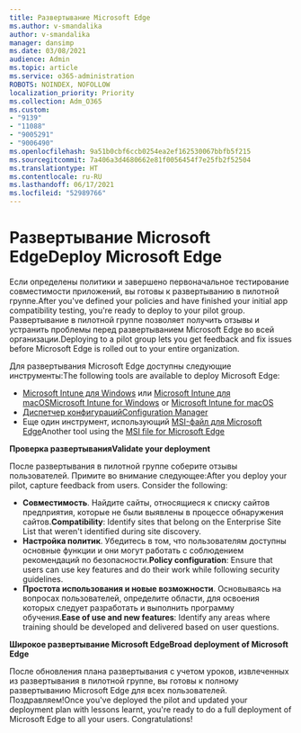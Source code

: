 ```yaml
---
title: Развертывание Microsoft Edge
ms.author: v-smandalika
author: v-smandalika
manager: dansimp
ms.date: 03/08/2021
audience: Admin
ms.topic: article
ms.service: o365-administration
ROBOTS: NOINDEX, NOFOLLOW
localization_priority: Priority
ms.collection: Adm_O365
ms.custom:
- "9139"
- "11088"
- "9005291"
- "9006490"
ms.openlocfilehash: 9a51b0cbf6ccb0254ea2ef162530067bbfb5f215
ms.sourcegitcommit: 7a406a3d4680662e81f0056454f7e25fb2f52504
ms.translationtype: HT
ms.contentlocale: ru-RU
ms.lasthandoff: 06/17/2021
ms.locfileid: "52989766"
---
```

# <a name="deploy-microsoft-edge"></a><span data-ttu-id="c3927-102">Развертывание Microsoft Edge</span><span class="sxs-lookup"><span data-stu-id="c3927-102">Deploy Microsoft Edge</span></span>

<span data-ttu-id="c3927-103">Если определены политики и завершено первоначальное тестирование совместимости приложений, вы готовы к развертыванию в пилотной группе.</span><span class="sxs-lookup"><span data-stu-id="c3927-103">After you've defined your policies and have finished your initial app compatibility testing, you're ready to deploy to your pilot group.</span></span> <span data-ttu-id="c3927-104">Развертывание в пилотной группе позволяет получить отзывы и устранить проблемы перед развертыванием Microsoft Edge во всей организации.</span><span class="sxs-lookup"><span data-stu-id="c3927-104">Deploying to a pilot group lets you get feedback and fix issues before Microsoft Edge is rolled out to your entire organization.</span></span>

<span data-ttu-id="c3927-105">Для развертывания Microsoft Edge доступны следующие инструменты:</span><span class="sxs-lookup"><span data-stu-id="c3927-105">The following tools are available to deploy Microsoft Edge:</span></span>

- <span data-ttu-id="c3927-106">[Microsoft Intune для Windows](/mem/intune/apps/apps-windows-edge) или [Microsoft Intune для macOS](/mem/intune/apps/apps-edge-macos)</span><span class="sxs-lookup"><span data-stu-id="c3927-106">[Microsoft Intune for Windows](/mem/intune/apps/apps-windows-edge) or [Microsoft Intune for macOS](/mem/intune/apps/apps-edge-macos)</span></span>
- [<span data-ttu-id="c3927-107">Диспетчер конфигураций</span><span class="sxs-lookup"><span data-stu-id="c3927-107">Configuration Manager</span></span>](/DeployEdge/deploy-edge-with-configuration-manager)
- <span data-ttu-id="c3927-108">Еще один инструмент, использующий [MSI-файл для Microsoft Edge](https://www.microsoft.com/edge/business/download)</span><span class="sxs-lookup"><span data-stu-id="c3927-108">Another tool using the [MSI file for Microsoft Edge](https://www.microsoft.com/edge/business/download)</span></span>

<span data-ttu-id="c3927-109">**Проверка развертывания**</span><span class="sxs-lookup"><span data-stu-id="c3927-109">**Validate your deployment**</span></span>

<span data-ttu-id="c3927-p102">После развертывания в пилотной группе соберите отзывы пользователей. Примите во внимание следующее:</span><span class="sxs-lookup"><span data-stu-id="c3927-p102">After you deploy your pilot, capture feedback from users. Consider the following:</span></span>
- <span data-ttu-id="c3927-112">**Совместимость**. Найдите сайты, относящиеся к списку сайтов предприятия, которые не были выявлены в процессе обнаружения сайтов.</span><span class="sxs-lookup"><span data-stu-id="c3927-112">**Compatibility**: Identify sites that belong on the Enterprise Site List that weren't identified during site discovery.</span></span>
- <span data-ttu-id="c3927-113">**Настройка политик**. Убедитесь в том, что пользователям доступны основные функции и они могут работать с соблюдением рекомендаций по безопасности.</span><span class="sxs-lookup"><span data-stu-id="c3927-113">**Policy configuration**: Ensure that users can use key features and do their work while following security guidelines.</span></span>
- <span data-ttu-id="c3927-114">**Простота использования и новые возможности**. Основываясь на вопросах пользователей, определите области, для освоения которых следует разработать и выполнить программу обучения.</span><span class="sxs-lookup"><span data-stu-id="c3927-114">**Ease of use and new features**: Identify any areas where training should be developed and delivered based on user questions.</span></span>

<span data-ttu-id="c3927-115">**Широкое развертывание Microsoft Edge**</span><span class="sxs-lookup"><span data-stu-id="c3927-115">**Broad deployment of Microsoft Edge**</span></span>

<span data-ttu-id="c3927-p103">После обновления плана развертывания с учетом уроков, извлеченных из развертывания в пилотной группе, вы готовы к полному развертыванию Microsoft Edge для всех пользователей. Поздравляем!</span><span class="sxs-lookup"><span data-stu-id="c3927-p103">Once you've deployed the pilot and updated your deployment plan with lessons learnt, you're ready to do a full deployment of Microsoft Edge to all your users. Congratulations!</span></span>


